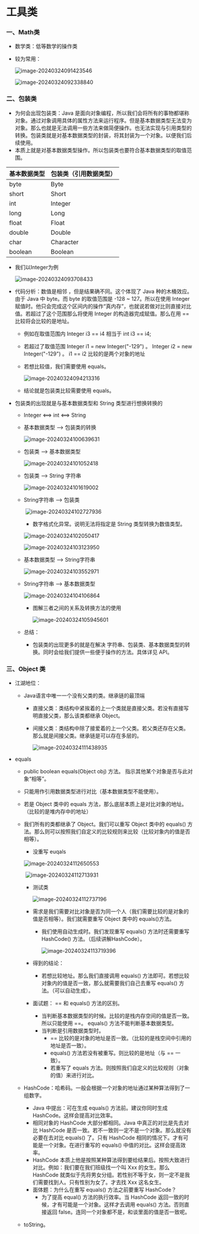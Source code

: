 # 											工具类

### 一、Math类

- 数学类：低等数学的操作类

- 较为常用：

  ![image-20240324091423546](D:\Cache\zhumian\周末班\0324\笔记\img\image-20240324091423546.png)

  ![image-20240324092338840](D:\Cache\zhumian\周末班\0324\笔记\img\image-20240324092338840.png)

### 二、包装类

- 为何会出现包装类：Java 是面向对象编程，所以我们会将所有的事物都堪称对象。通过对象调用具体的属性方法来运行程序。但是基本数据类型无法变为对象。那么也就是无法调用一些方法来做简便操作。也无法实现与引用类型的转换。包装类就是对基本数据类型的封装，将其封装为一个对象。以便我们后续使用。
- 本质上就是对基本数据类型操作。所以包装类也要符合基本数据类型的取值范围。

| 基本数据类型 | 包装类（引用数据类型） |
| ------------ | ---------------------- |
| byte         | Byte                   |
| short        | Short                  |
| int          | Integer                |
| long         | Long                   |
| float        | Float                  |
| double       | Double                 |
| char         | Character              |
| boolean      | Boolean                |

- 我们以Integer为例

  ![image-20240324093708433](D:\Cache\zhumian\周末班\0324\笔记\img\image-20240324093708433.png)

- 代码分析：数值是相邻 ，但是结果确不同。这个体现了 Java 种的木桶效应。由于 Java 中 byte。而 byte 的取值范围是 -128 ~ 127。所以在使用 Integer 赋值时。他只会完成这个区间内的操作“真内存”，也就说若做对比则直接对比值。若超过了这个范围那么将使用 Integer 的构造器完成赋值。那么在用 == 比较将会比较的是地址。

  - 例如在取值范围内  Integer i3 == i4 相当于  int i3 == i4;

  - 若超过了取值范围  Integer i1 = new Integer("-129") 。 Integer i2 = new Integer("-129") 。   i1 == i2  比较的是两个对象的地址

  - 若想比较值，我们需要使用 equals。

    ![image-20240324094213316](D:\Cache\zhumian\周末班\0324\笔记\img\image-20240324094213316.png)

  - 结论就是包装类比较需要使用 equals。

- 包装类的出现就是与基本数据类型和 String 类型进行想换转换的

  - Integer  <==>  int  <==>  String

  - 基本数据类型 --> 包装类的转换

    ![image-20240324100639631](D:\Cache\zhumian\周末班\0324\笔记\img\image-20240324100639631.png)

  - 包装类 --> 基本数据类型

    ![image-20240324101052418](D:\Cache\zhumian\周末班\0324\笔记\img\image-20240324101052418.png)

  - 包装类 --> String 字符串

    ![image-20240324101619002](D:\Cache\zhumian\周末班\0324\笔记\img\image-20240324101619002.png)

  - String字符串 --> 包装类

    ​	![image-20240324102727936](D:\Cache\zhumian\周末班\0324\笔记\img\image-20240324102727936.png)

    - 数字格式化异常。说明无法将指定是 String 类型转换为数值类型。

    ![image-20240324102050417](D:\Cache\zhumian\周末班\0324\笔记\img\image-20240324102050417.png)

    ![image-20240324103123950](D:\Cache\zhumian\周末班\0324\笔记\img\image-20240324103123950.png)

  - 基本数据类型  --> String字符串

    ![image-20240324103552971](D:\Cache\zhumian\周末班\0324\笔记\img\image-20240324103552971.png)

  - String字符串 --> 基本数据类型

    ![image-20240324104106864](D:\Cache\zhumian\周末班\0324\笔记\img\image-20240324104106864.png)

    - 图解三者之间的关系及转换方法的使用

      ![image-20240324105945601](D:\Cache\zhumian\周末班\0324\笔记\img\image-20240324105945601.png)

  - 总结：

    - 包装类的出现更多的就是在解决 字符串、包装类、基本数据类型的转换。同时会给我们提供一些便于操作的方法。具体详见 API。

### 三、Object 类

- 江湖地位：

  - Java语言中唯一一个没有父类的类。继承链的最顶端

    - 直接父类：类结构中紧挨着的上一个类就是直接父类。若没有直接写明直接父类，那么该类都继承 Object。

    - 间接父类：类结构中除了接爱着的上一个父类。若父类还存在父类。那么就是间接父类。继承链是可以存在多层的。

      ![image-20240324111438935](D:\Cache\zhumian\周末班\0324\笔记\img\image-20240324111438935.png)

- equals

  - public boolean equals(Object obj) 方法。 指示其他某个对象是否与此对象“相等”。

  - 只能用作引用数据类型进行对比（基本数据类型不能使用）。

  - 若是 Object 类中的 equals 方法，那么底层本质上是对比对象的地址。（比较的是堆内存中的地址）

  - 我们所有的类都继承了 Object。我们可以重写 Object 类中的 equals() 方法。那么则可以按照我们自定义的比较规则来比较（比较对象内的值是否相等）。

    - 没重写 euqals

    ![image-20240324112650553](D:\Cache\zhumian\周末班\0324\笔记\img\image-20240324112650553.png)

    ​						![image-20240324112713931](D:\Cache\zhumian\周末班\0324\笔记\img\image-20240324112713931.png)

    - 测试类

      ![image-20240324112737196](D:\Cache\zhumian\周末班\0324\笔记\img\image-20240324112737196.png)

    - 需求是我们需要对比对象是否为同一个人（我们需要比较的是对象的值是否相等）。我们就需要重写 Object 类中的 equals()方法。

      - 我们使用自动生成时。我们发现重写 equals() 方法时还需要重写 HashCode() 方法。（后续讲解HashCode）。

        ![image-20240324113719396](D:\Cache\zhumian\周末班\0324\笔记\img\image-20240324113719396.png)

    - 得到的结论：

      - 若想比较地址。那么我们直接调用 equals() 方法即可。若想比较对象内的值是否一致，那么就需要我们自己去重写 equals() 方法。（可以自动生成）。

    - 面试题： == 和 equals() 方法的区别。

      - 当判断基本数据类型的时候。比较的是栈内存空间的值是否一致。所以只能使用 ==。 equals() 方法不能判断基本数据类型。
      - 当判断是引用数据类型时。
        - == 比较的是对象的地址是否一致。（比较的是栈空间中引用的地址是否一致）。
        - equals() 方法若没有被重写。则比较的是地址（与 == 一致）。
        - 若重写了 equals 方法。则按照我们自定义的比较规则（对象的值）来进行对比。

  - HashCode：哈希码。一般会根据一个对象的地址通过某种算法得到了一组数字。

    - Java 中提出：可在生成 equals() 方法前。建议你同时生成 HashCode。这样会提高对比效率。
    - 相同对象的 HashCode 大部分都相同。Java 中真正的对比是先去对比 HashCode 是否一致。若不一致则一定不是一个对象。那么就没有必要在去对比 equals() 了。只有 HashCode 相同的情况下。才有可能是一个对象。在进行重写的 equals() 中值的对比。这样会提高效率。
    - HashCode 本质上他是按照某种算法得到要给结果后。按照大致进行对比。例如：我们要在我们班级找一个叫 Xxx 的女生。那么 HashCode 就类似于先将男女分组。若性别不等于女，则一定不是我们需要找到人。只有性别为女了。才去找 Xxx 这名女生。
    - 面体题：为什么在重写 equals() 方法之前要重写 HashCode？
      - 为了提高 equal() 方法的执行效率。当 HashCode 返回一致的时候，才有可能是一个对象。这样才去调用 equals() 方法。否则直接返回 false。连同一个对象都不是，和谈里面的值是否一致呢。

  - toString。